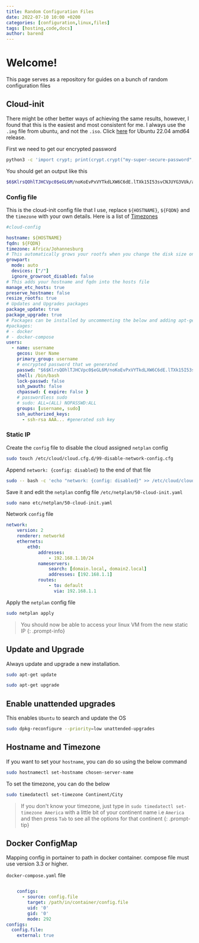 ```yaml
---
title: Random Configuration Files
date: 2022-07-10 10:00 +0200
categories: [configuration,linux,files]
tags: [hosting,code,docs]
author: barend
---
```


# Welcome!

This page serves as a repository for guides on a bunch of random configuration files

## Cloud-init

There might be other better ways of achieving the same results, however, I found that this is the easiest and most consistent for me. I always use the `.img` file from ubuntu, and not the `.iso`. Click [here](https://cloud-images.ubuntu.com/releases/22.04/release/) for Ubuntu 22.04 amd64 release.

First we need to get our encrypted password
```bash
python3 -c 'import crypt; print(crypt.crypt("my-super-secure-password", crypt.mksalt(crypt.METHOD_SHA512)))'
```

You should get an output like this
```bash
$6$KlrsQOhlTJHCVpc0$eGL6M/noKoEvPxVYTkdLXW6C6dE.lTXk15I53svCNJUYG3VUk/aBv.aIPX/0xi3hU3/l/YZQty3rallWTljde/
```
### Config file

This is the cloud-init config file that I use, replace `${HOSTNAME}`, `${FQDN}` and the `timezone` with your own details. Here is a list of [Timezones](https://www.php.net/manual/en/timezones.php)
```yaml
#cloud-config

hostname: ${HOSTNAME}
fqdn: ${FQDN}
timezone: Africa/Johannesburg
# This automatically grows your rootfs when you change the disk size on your VM
growpart:
  mode: auto
  devices: ["/"]
  ignore_growroot_disabled: false
# This adds your hostname and fqdn into the hosts file
manage_etc_hosts: true
preserve_hostname: false
resize_rootfs: true
# Updates and Upgrades packages
package_update: true
package_upgrade: true
# Packages can be installed by uncommenting the below and adding apt-get packages
#packages:
# - docker
# - docker-compose
users:
  - name: username
    gecos: User Name
    primary_group: username
    # encrypted password that we generated
    passwd: "$6$KlrsQOhlTJHCVpc0$eGL6M/noKoEvPxVYTkdLXW6C6dE.lTXk15I53svCNJUYG3VUk/aBv.aIPX/0xi3hU3/l/YZQty3rallWTljde/"
    shell: /bin/bash
    lock-passwd: false
    ssh_pwauth: false
    chpasswd: { expire: False }
    # passwordless sudo
    # sudo: ALL=(ALL) NOPASSWD:ALL
    groups: [username, sudo]
    ssh_authorized_keys:
      - ssh-rsa AAA... #generated ssh key
```

### Static IP

Create the `config` file to disable the cloud assigned `netplan` config
```bash
sudo touch /etc/cloud/cloud.cfg.d/99-disable-network-config.cfg
```

Append `network: {config: disabled}` to the end of that file
```bash
sudo -- bash -c 'echo "network: {config: disabled}" >> /etc/cloud/cloud.cfg.d/99-disable-network-config.cfg'
```

Save it and edit the `netplan` config file `/etc/netplan/50-cloud-init.yaml`
```bash
sudo nano etc/netplan/50-cloud-init.yaml
```

Network `config` file
```yaml
network:
    version: 2
    renderer: networkd
    ethernets:
        eth0:
            addresses:
                - 192.168.1.10/24
            nameservers:
                search: [domain.local, domain2.local]
                addresses: [192.168.1.1]
            routes:
                - to: default
                  via: 192.168.1.1
```

Apply the `netplan` config file
```bash
sudo netplan apply
```

> You should now be able to access your linux VM from the new static IP 
{: .prompt-info}

## Update and Upgrade

Always update and upgrade a new installation.
```bash
sudo apt-get update

sudo apt-get upgrade
```

## Enable unattended upgrades

This enables `Ubuntu` to search and update the OS
```bash
sudo dpkg-reconfigure --priority=low unattended-upgrades
```

## Hostname and Timezone

If you want to set your `hostname`, you can do so using the below command

```bash
sudo hostnamectl set-hostname chosen-server-name
```

To set the timezone, you can do the below
```bash
sudo timedatectl set-timezone Continent/City
```

> If you don't know your timezone, just type in `sudo timedatectl set-timezone America` with a little bit of your continent name i.e `America` and then press `Tab` to see all the options for that continent
{: .prompt-tip}

## Docker ConfigMap

Mapping config in portainer to path in docker container. compose file must use version 3.3 or higher.

`docker-compose.yaml` file
```yaml

    configs:
      - source: config.file
        target: /path/in/container/config.file
        uid: '0'
        gid: '0'
        mode: 292
configs:
  config.file:
    external: true
```